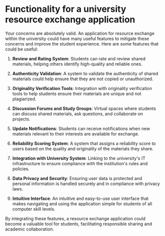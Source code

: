 # Functionality for a university resource exchange application

Your concerns are absolutely valid. An application for resource exchange within the university could have many useful features to mitigate these concerns and improve the student experience. Here are some features that could be useful:

1. **Review and Rating System**: Students can rate and review shared materials, helping others identify high-quality and reliable ones.

2. **Authenticity Validation**: A system to validate the authenticity of shared materials could help ensure that they are not copied or unauthorized.

3. **Originality Verification Tools**: Integration with originality verification tools to help students ensure their materials are unique and not plagiarized.

4. **Discussion Forums and Study Groups**: Virtual spaces where students can discuss shared materials, ask questions, and collaborate on projects.

5. **Update Notifications**: Students can receive notifications when new materials relevant to their interests are available for exchange.

6. **Reliability Scoring System**: A system that assigns a reliability score to users based on the quality and originality of the materials they share.

7. **Integration with University System**: Linking to the university's IT infrastructure to ensure compliance with the institution's rules and policies.

8. **Data Privacy and Security**: Ensuring user data is protected and personal information is handled securely and in compliance with privacy laws.

9. **Intuitive Interface**: An intuitive and easy-to-use user interface that makes navigating and using the application simple for students of all computer skill levels.

By integrating these features, a resource exchange application could become a valuable tool for students, facilitating responsible sharing and academic collaboration.
